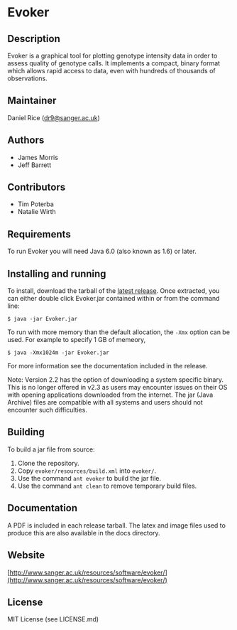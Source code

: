 Evoker
======

Description
-----------
Evoker is a graphical tool for plotting genotype intensity data in order to assess quality of genotype calls. It implements a compact, binary format which allows rapid access to data, even with hundreds of thousands of observations.

Maintainer
----------
Daniel Rice (dr9@sanger.ac.uk)

Authors
-------
* James Morris
* Jeff Barrett

Contributors
------------
* Tim Poterba
* Natalie Wirth

Requirements
------------
To run Evoker you will need Java 6.0 (also known as 1.6) or later.

Installing and running
----------------------
To install, download the tarball of the [latest release](https://github.com/wtsi-medical-genomics/evoker/releases). Once extracted, you can either double click Evoker.jar contained within or from the command line:

```
$ java -jar Evoker.jar
```

To run with more memory than the default allocation, the ```-Xmx``` option can be used. For example to specify 1 GB of memeory,

```
$ java -Xmx1024m -jar Evoker.jar
```

For more information see the documentation included in the release.

Note: Version 2.2 has the option of downloading a system specific binary. This is no longer offered in v2.3 as users may encounter issues on their OS with opening applications downloaded from the internet. The jar (Java Archive) files are compatible with all systems and users should not encounter such difficulties.

Building
--------
To build a jar file from source:

1. Clone the repository.
2. Copy ```evoker/resources/build.xml``` into ```evoker/```.
3. Use the command ```ant evoker``` to build the jar file.
4. Use the command ```ant clean``` to remove temporary build files.

Documentation
-------------
A PDF is included in each release tarball. The latex and image files used to produce this are also available in the docs directory.

Website
-------
[http://www.sanger.ac.uk/resources/software/evoker/](http://www.sanger.ac.uk/resources/software/evoker/)

License
-------
MIT License (see LICENSE.md)